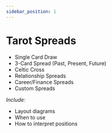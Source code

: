 ```yaml
---
sidebar_position: 1
---
```


# Tarot Spreads

- Single Card Draw
- 3-Card Spread (Past, Present, Future)
- Celtic Cross
- Relationship Spreads
- Career/Finance Spreads
- Custom Spreads

*Include:*
- Layout diagrams
- When to use
- How to interpret positions